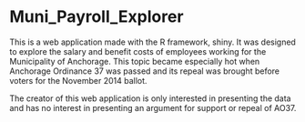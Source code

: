 Muni_Payroll_Explorer
=====================

This is a web application made with the R framework, shiny.  It was designed to explore the salary and benefit costs of employees working for the Municipality of Anchorage.  This topic became especially hot when Anchorage Ordinance 37 was passed and its repeal was brought before voters for the November 2014 ballot. 

The creator of this web application is only interested in presenting the data and has no interest in presenting an argument for support or repeal of AO37. 

